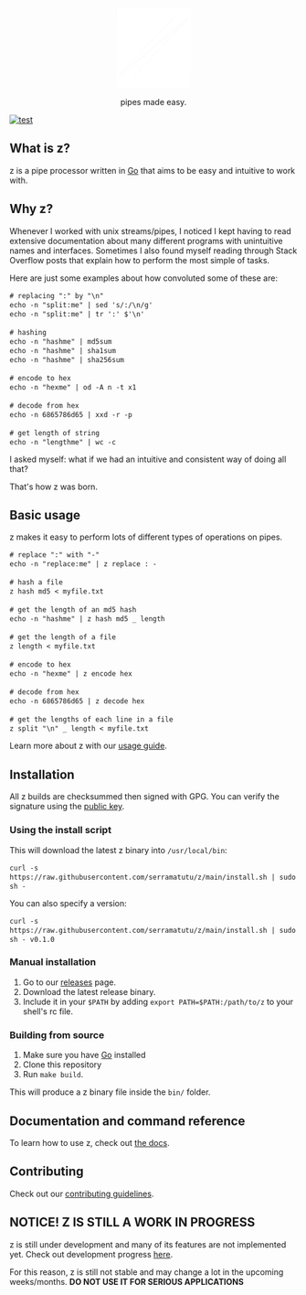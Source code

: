 <p align="center">
  <img alt="z logo" src="docs/img/logo.png" height="140" />
  <p align="center">pipes made easy.</p>
</p>

[![test](https://github.com/serramatutu/z/actions/workflows/test.yml/badge.svg)](https://github.com/serramatutu/z/actions/workflows/test.yml)

## What is z?
z is a pipe processor written in [Go](https://golang.org/) that aims to be easy and intuitive to work with.

## Why z?
Whenever I worked with unix streams/pipes, I noticed I kept having to read extensive documentation about many different programs with unintuitive names and interfaces. Sometimes I also found myself reading through Stack Overflow posts that explain how to perform the most simple of tasks.

Here are just some examples about how convoluted some of these are:

```
# replacing ":" by "\n"
echo -n "split:me" | sed 's/:/\n/g'
echo -n "split:me" | tr ':' $'\n'

# hashing 
echo -n "hashme" | md5sum
echo -n "hashme" | sha1sum
echo -n "hashme" | sha256sum

# encode to hex
echo -n "hexme" | od -A n -t x1

# decode from hex 
echo -n 6865786d65 | xxd -r -p

# get length of string
echo -n "lengthme" | wc -c
```

I asked myself: what if we had an intuitive and consistent way of doing all that?

That's how z was born.

## Basic usage

z makes it easy to perform lots of different types of operations on pipes.

```
# replace ":" with "-"
echo -n "replace:me" | z replace : -

# hash a file
z hash md5 < myfile.txt

# get the length of an md5 hash
echo -n "hashme" | z hash md5 _ length

# get the length of a file
z length < myfile.txt

# encode to hex
echo -n "hexme" | z encode hex

# decode from hex 
echo -n 6865786d65 | z decode hex

# get the lengths of each line in a file
z split "\n" _ length < myfile.txt
```

Learn more about z with our [usage guide](https://serramatutu.github.io/z/docs/usage/).


## Installation

All z builds are checksummed then signed with GPG. You can verify the signature using the [public key](./pubkey.asc).

### Using the install script

This will download the latest z binary into `/usr/local/bin`:
```
curl -s https://raw.githubusercontent.com/serramatutu/z/main/install.sh | sudo sh -
```

You can also specify a version:
```
curl -s https://raw.githubusercontent.com/serramatutu/z/main/install.sh | sudo sh - v0.1.0
```

### Manual installation
1. Go to our [releases](https://github.com/serramatutu/z/releases) page.
2. Download the latest release binary.
3. Include it in your `$PATH` by adding `export PATH=$PATH:/path/to/z` to your shell's rc file.

### Building from source
1. Make sure you have [Go](https://golang.org/) installed
2. Clone this repository
3. Run `make build`. 

This will produce a z binary file inside the `bin/` folder.

## Documentation and command reference

To learn how to use z, check out [the docs](https://serramatutu.github.io/z/docs/).

## Contributing

Check out our [contributing guidelines](https://serramatutu.github.io/z/contribute/).

## NOTICE! Z IS STILL A WORK IN PROGRESS 
z is still under development and many of its features are not implemented yet. Check out development progress [here](./TODO.md).

For this reason, z is still not stable and may change a lot in the upcoming weeks/months. **DO NOT USE IT FOR SERIOUS APPLICATIONS**
